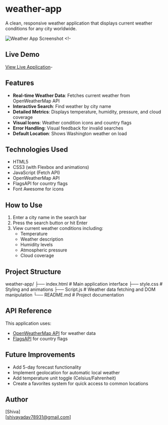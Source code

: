 # weather-app

A clean, responsive weather application that displays current weather conditions for any city worldwide.

![Weather App Screenshot]() <!-


## Live Demo

[View Live Application](https://check-weather-app1.netlify.app/)-

## Features

- **Real-time Weather Data**: Fetches current weather from OpenWeatherMap API
- **Interactive Search**: Find weather by city name
- **Detailed Metrics**: Displays temperature, humidity, pressure, and cloud coverage
- **Visual Icons**: Weather condition icons and country flags
- **Error Handling**: Visual feedback for invalid searches
- **Default Location**: Shows Washington weather on load

## Technologies Used

- HTML5
- CSS3 (with Flexbox and animations)
- JavaScript (Fetch API)
- OpenWeatherMap API
- FlagsAPI for country flags
- Font Awesome for icons


## How to Use

1. Enter a city name in the search bar
2. Press the search button or hit Enter
3. View current weather conditions including:
   - Temperature
   - Weather description
   - Humidity levels
   - Atmospheric pressure
   - Cloud coverage

## Project Structure
weather-app/
├── index.html # Main application interface
├── style.css # Styling and animations
├── Script.js # Weather data fetching and DOM manipulation
└── README.md # Project documentation


## API Reference

This application uses:
- [OpenWeatherMap API](https://openweathermap.org/api) for weather data
- [FlagsAPI](https://flagsapi.com/) for country flags

## Future Improvements

- Add 5-day forecast functionality
- Implement geolocation for automatic local weather
- Add temperature unit toggle (Celsius/Fahrenheit)
- Create a favorites system for quick access to common locations

## Author

[Shiva]  
[shivayadav78931@gmail.com]
